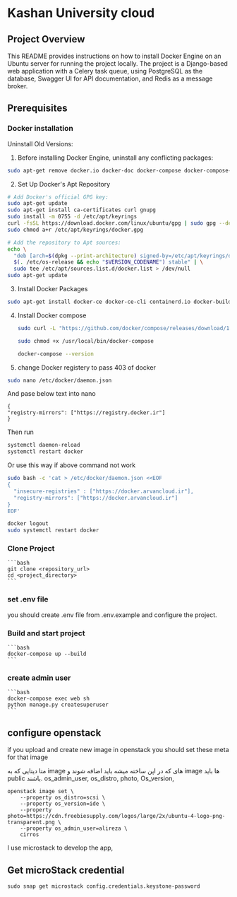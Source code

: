 # Kashan University cloud

## Project Overview

This README provides instructions on how to install Docker Engine on an Ubuntu server for running the project locally. The project is a Django-based web application with a Celery task queue, using PostgreSQL as the database, Swagger UI for API documentation, and Redis as a message broker.

## Prerequisites
### Docker installation
Uninstall Old Versions:
1. Before installing Docker Engine, uninstall any conflicting packages:

```bash
sudo apt-get remove docker.io docker-doc docker-compose docker-compose-v2 podman-docker containerd runc
```
2. Set Up Docker's Apt Repository

```bash
# Add Docker's official GPG key:
sudo apt-get update
sudo apt-get install ca-certificates curl gnupg
sudo install -m 0755 -d /etc/apt/keyrings
curl -fsSL https://download.docker.com/linux/ubuntu/gpg | sudo gpg --dearmor -o /etc/apt/keyrings/docker.gpg
sudo chmod a+r /etc/apt/keyrings/docker.gpg

# Add the repository to Apt sources:
echo \
  "deb [arch=$(dpkg --print-architecture) signed-by=/etc/apt/keyrings/docker.gpg] https://download.docker.com/linux/ubuntu \
  $(. /etc/os-release && echo "$VERSION_CODENAME") stable" | \
  sudo tee /etc/apt/sources.list.d/docker.list > /dev/null
sudo apt-get update
```
3. Install Docker Packages

```bash
sudo apt-get install docker-ce docker-ce-cli containerd.io docker-buildx-plugin docker-compose-plugin
```
4. Install Docker compose
    ```bash
    sudo curl -L "https://github.com/docker/compose/releases/download/1.29.2/docker-compose-$(uname -s)-$(uname -m)" -o /usr/local/bin/docker-compose

    sudo chmod +x /usr/local/bin/docker-compose

    docker-compose --version

    ```
5. change Docker registery to pass 403 of docker
```bash
sudo nano /etc/docker/daemon.json

```
And pase below text into nano
```
{
"registry-mirrors": ["https://registry.docker.ir"]
}
```
Then run 
```bash
systemctl daemon-reload
systemctl restart docker

```
Or use this way if above command not work

```bash
sudo bash -c 'cat > /etc/docker/daemon.json <<EOF
{
  "insecure-registries" : ["https://docker.arvancloud.ir"],
  "registry-mirrors": ["https://docker.arvancloud.ir"]
}
EOF'
```
```bash
docker logout
sudo systemctl restart docker
```
### Clone Project
    ```bash
    git clone <repository_url>
    cd <project_directory>
    ```

### set .env file
you should create .env file from .env.example and configure the project.

### Build and start project
    ```bash
    docker-compose up --build
    ```


### create admin user
    ```bash
    docker-compose exec web sh
    python manage.py createsuperuser
    ```

## configure openstack
if you upload and create new image in openstack you should set these meta for that image

متا دیتایی که به image های که در اپن ساخته میشه باید اضافه شوند و image ها باید public باشند.
os_admin_user,
os_distro,
photo,
Os_version,

```console
openstack image set \
    --property os_distro=scsi \
    --property os_version=ide \
    --property photo=https://cdn.freebiesupply.com/logos/large/2x/ubuntu-4-logo-png-transparent.png \
    --property os_admin_user=alireza \
    cirros
```

I use microstack to develop the app,

## Get microStack credential

```console
sudo snap get microstack config.credentials.keystone-password
```
